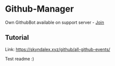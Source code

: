 # Github-Manager

Own GithubBot available on support server - [Join](https://discord.gg/HUEf6n3hsw)

## Tutorial

Link: https://skyndalex.xyz/github/all-github-events/

Test readme :)